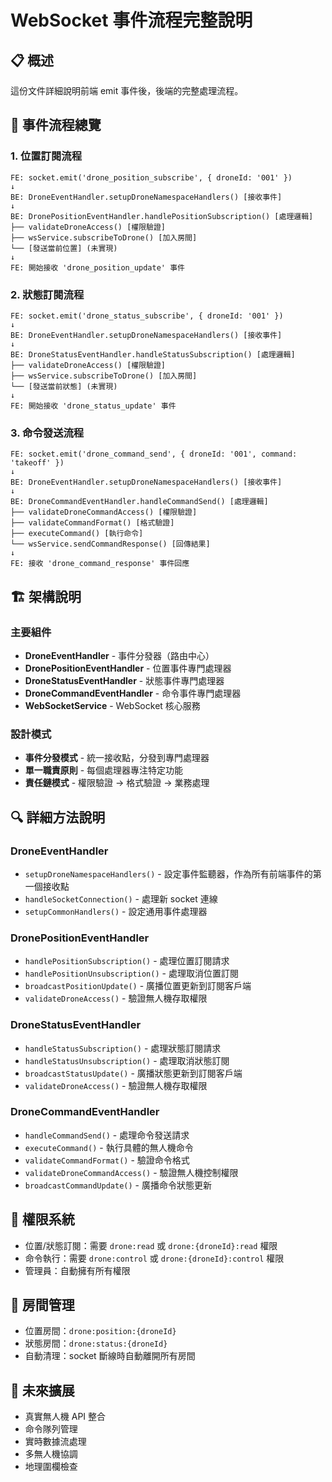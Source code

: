 # WebSocket 事件流程完整說明

## 📋 概述
這份文件詳細說明前端 emit 事件後，後端的完整處理流程。

## 🔄 事件流程總覽

### 1. 位置訂閱流程
```
FE: socket.emit('drone_position_subscribe', { droneId: '001' })
↓
BE: DroneEventHandler.setupDroneNamespaceHandlers() [接收事件]
↓
BE: DronePositionEventHandler.handlePositionSubscription() [處理邏輯]
├── validateDroneAccess() [權限驗證]
├── wsService.subscribeToDrone() [加入房間]
└── [發送當前位置] (未實現)
↓
FE: 開始接收 'drone_position_update' 事件
```

### 2. 狀態訂閱流程
```
FE: socket.emit('drone_status_subscribe', { droneId: '001' })
↓
BE: DroneEventHandler.setupDroneNamespaceHandlers() [接收事件]
↓
BE: DroneStatusEventHandler.handleStatusSubscription() [處理邏輯]
├── validateDroneAccess() [權限驗證]
├── wsService.subscribeToDrone() [加入房間]
└── [發送當前狀態] (未實現)
↓
FE: 開始接收 'drone_status_update' 事件
```

### 3. 命令發送流程
```
FE: socket.emit('drone_command_send', { droneId: '001', command: 'takeoff' })
↓
BE: DroneEventHandler.setupDroneNamespaceHandlers() [接收事件]
↓
BE: DroneCommandEventHandler.handleCommandSend() [處理邏輯]
├── validateDroneCommandAccess() [權限驗證]
├── validateCommandFormat() [格式驗證]
├── executeCommand() [執行命令]
└── wsService.sendCommandResponse() [回傳結果]
↓
FE: 接收 'drone_command_response' 事件回應
```

## 🏗️ 架構說明

### 主要組件
- **DroneEventHandler** - 事件分發器（路由中心）
- **DronePositionEventHandler** - 位置事件專門處理器
- **DroneStatusEventHandler** - 狀態事件專門處理器  
- **DroneCommandEventHandler** - 命令事件專門處理器
- **WebSocketService** - WebSocket 核心服務

### 設計模式
- **事件分發模式** - 統一接收點，分發到專門處理器
- **單一職責原則** - 每個處理器專注特定功能
- **責任鏈模式** - 權限驗證 → 格式驗證 → 業務處理

## 🔍 詳細方法說明

### DroneEventHandler
- `setupDroneNamespaceHandlers()` - 設定事件監聽器，作為所有前端事件的第一個接收點
- `handleSocketConnection()` - 處理新 socket 連線
- `setupCommonHandlers()` - 設定通用事件處理器

### DronePositionEventHandler  
- `handlePositionSubscription()` - 處理位置訂閱請求
- `handlePositionUnsubscription()` - 處理取消位置訂閱
- `broadcastPositionUpdate()` - 廣播位置更新到訂閱客戶端
- `validateDroneAccess()` - 驗證無人機存取權限

### DroneStatusEventHandler
- `handleStatusSubscription()` - 處理狀態訂閱請求
- `handleStatusUnsubscription()` - 處理取消狀態訂閱
- `broadcastStatusUpdate()` - 廣播狀態更新到訂閱客戶端
- `validateDroneAccess()` - 驗證無人機存取權限

### DroneCommandEventHandler
- `handleCommandSend()` - 處理命令發送請求
- `executeCommand()` - 執行具體的無人機命令
- `validateCommandFormat()` - 驗證命令格式
- `validateDroneCommandAccess()` - 驗證無人機控制權限
- `broadcastCommandUpdate()` - 廣播命令狀態更新

## 🚦 權限系統
- 位置/狀態訂閱：需要 `drone:read` 或 `drone:{droneId}:read` 權限
- 命令執行：需要 `drone:control` 或 `drone:{droneId}:control` 權限
- 管理員：自動擁有所有權限

## 📡 房間管理
- 位置房間：`drone:position:{droneId}`
- 狀態房間：`drone:status:{droneId}`
- 自動清理：socket 斷線時自動離開所有房間

## 🔮 未來擴展
- 真實無人機 API 整合
- 命令隊列管理
- 實時數據流處理
- 多無人機協調
- 地理圍欄檢查